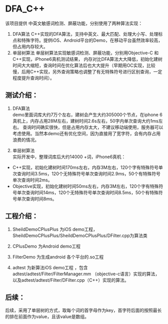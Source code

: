 # DFA_C++
该项目提供 中英文敏感词检测、屏蔽功能，分别使用了两种算法实现：  
1. DFA算法
C++实现的DFA算法，支持中英文、最大匹配、处理大小写、处理标点和特殊字符。提供iOS、Android平台的Demo，在移动平台虽然效率较高，但占用内存较大。  
2. 单层树算法
单层树算法实现敏感词检测、屏蔽功能，分别用Objective-C 和 C++实现，iPhone6真机测试结果， 内存对比DFA算法大大降低，初始化建树时间大大缩短，查询时间在优化算法后也大大提升（早期用OC实现，比较慢，后用C++实现，另外查询策略也调整了有无特殊符号进行区别查询，一定程度提升查询时间）。

## 测试介绍：

1. DFA算法  
demo里面词库大约7万个左右，建树会产生大约305000个节点，在iphone 6真机上，内存占用28M左右，建树时间2.6s左右，50字内单次查询大约1ms左右。
查询时间确实很快，但是占用内存太大，不建议移动端使用，服务器可以考虑使用。当然本demo还有优化空间，因为直接用了宽字符，会有内存占用浪费的情况。

2. 单层树算法  
实际开发中，整理词库后大约14000 +词，iPhone6真机：
- C++实现，初始化建树时间170ms左右，内存3M左右，120个字有特殊符号单次查询时间3.5ms，120个无特殊符号单次查询时间2.9ms，50个有特殊符号单次查询时间2ms。
- Objective实现，初始化建树时间50ms左右，内存3M左右，120个字有特殊符号单次查询时间14ms，120个无特殊符号单次查询时间8.5ms，50个有特殊符号单次查询时间8ms。

## 工程介绍：

1. SheildDemoCPlusPlus 为iOS demo工程，SheildDemoCPlusPlus/SheildDemoCPlusPlus/DFilter.cpp为算法类

2. CPlusDemo 为Android demo工程

3. FilterDemo 为生成android 各个平台的.so工程

4. adtest 为新算法iOS demo工程 ，包含 adtest/adtest/Filter/FilterManager.mm （objective-c语言）实现的算法， 以及adtest/adtest/Filter/DFilter.cpp（C++）实现的算法。

## 后续：

后续，采用了单层树的方式，取每个词的首字母作为key，首字符后面的按照最长的排在前面作为value，且该value是数组。 
